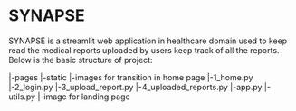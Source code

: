 # SYNAPSE
SYNAPSE is a streamlit web application in healthcare domain used to keep read the medical reports uploaded by users keep track of all the reports. 
Below is the basic structure of project:

|-pages
    |-static
      |-images for transition in home page
    |-1_home.py
    |-2_login.py
    |-3_upload_report.py
    |-4_uploaded_reports.py
|-app.py
|-utils.py
|-image for landing page
